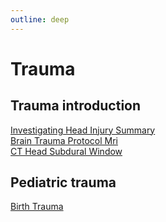 ```yaml
---
outline: deep
---
```


# Trauma

## Trauma introduction

[Investigating Head Injury Summary](https://radiopaedia.org/articles/investigating-head-injury-summary)  
[Brain Trauma Protocol Mri](https://radiopaedia.org/articles/brain-trauma-protocol-mri)  
[CT Head Subdural Window](https://radiopaedia.org/articles/ct-head-subdural-window-1) 

## Pediatric trauma

[Birth Trauma](https://radiopaedia.org/articles/birth-trauma)  